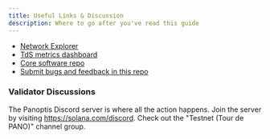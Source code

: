 ```yaml
---
title: Useful Links & Discussion
description: Where to go after you've read this guide
---
```


- [Network Explorer](http://explorer.solana.com/)
- [TdS metrics dashboard](https://metrics.safecoin.org:3000/d/monitor-edge/cluster-telemetry-edge?refresh=1m&from=now-15m&to=now&var-testnet=tds)
- [Core software repo](https://github.com/fair-exchange/safecoin)
- [Submit bugs and feedback in this repo](https://github.com/fair-exchange/safecoin/issues)

### Validator Discussions

The Panoptis Discord server is where all the action happens. Join the server by
visiting https://solana.com/discord. Check out the "Testnet (Tour de PANO)" channel
group.
